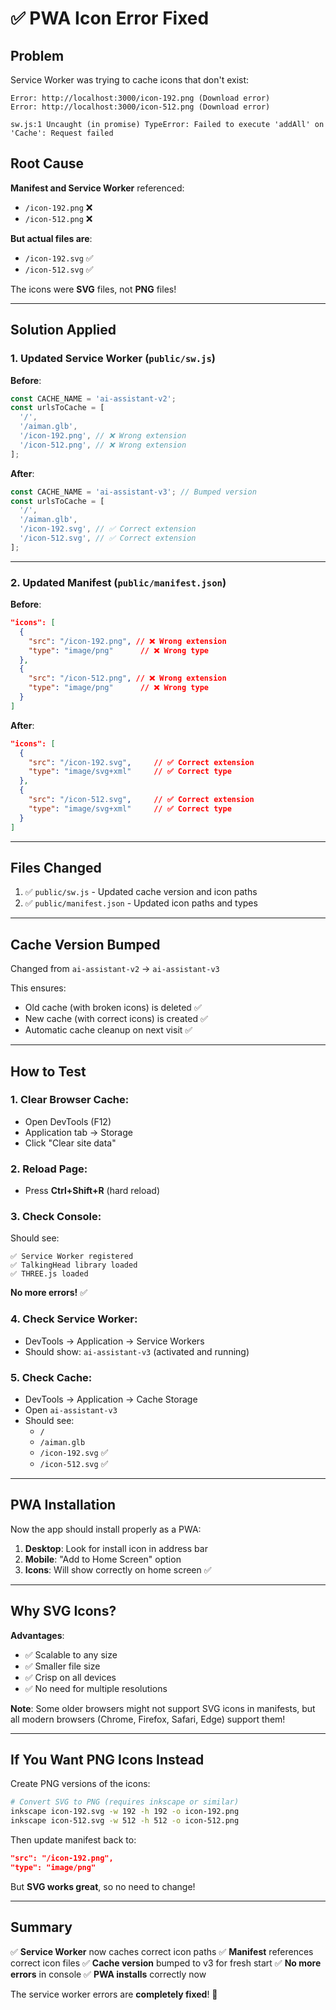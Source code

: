 # ✅ PWA Icon Error Fixed

## Problem

Service Worker was trying to cache icons that don't exist:

```
Error: http://localhost:3000/icon-192.png (Download error)
Error: http://localhost:3000/icon-512.png (Download error)

sw.js:1 Uncaught (in promise) TypeError: Failed to execute 'addAll' on 'Cache': Request failed
```

## Root Cause

**Manifest and Service Worker** referenced:
- `/icon-192.png` ❌
- `/icon-512.png` ❌

**But actual files are**:
- `/icon-192.svg` ✅
- `/icon-512.svg` ✅

The icons were **SVG** files, not **PNG** files!

---

## Solution Applied

### 1. **Updated Service Worker** (`public/sw.js`)

**Before**:
```javascript
const CACHE_NAME = 'ai-assistant-v2';
const urlsToCache = [
  '/',
  '/aiman.glb',
  '/icon-192.png', // ❌ Wrong extension
  '/icon-512.png', // ❌ Wrong extension
];
```

**After**:
```javascript
const CACHE_NAME = 'ai-assistant-v3'; // Bumped version
const urlsToCache = [
  '/',
  '/aiman.glb',
  '/icon-192.svg', // ✅ Correct extension
  '/icon-512.svg', // ✅ Correct extension
];
```

---

### 2. **Updated Manifest** (`public/manifest.json`)

**Before**:
```json
"icons": [
  {
    "src": "/icon-192.png", // ❌ Wrong extension
    "type": "image/png"      // ❌ Wrong type
  },
  {
    "src": "/icon-512.png", // ❌ Wrong extension
    "type": "image/png"      // ❌ Wrong type
  }
]
```

**After**:
```json
"icons": [
  {
    "src": "/icon-192.svg",     // ✅ Correct extension
    "type": "image/svg+xml"     // ✅ Correct type
  },
  {
    "src": "/icon-512.svg",     // ✅ Correct extension
    "type": "image/svg+xml"     // ✅ Correct type
  }
]
```

---

## Files Changed

1. ✅ `public/sw.js` - Updated cache version and icon paths
2. ✅ `public/manifest.json` - Updated icon paths and types

---

## Cache Version Bumped

Changed from `ai-assistant-v2` → `ai-assistant-v3`

This ensures:
- Old cache (with broken icons) is deleted ✅
- New cache (with correct icons) is created ✅
- Automatic cache cleanup on next visit ✅

---

## How to Test

### 1. **Clear Browser Cache**:
- Open DevTools (F12)
- Application tab → Storage
- Click "Clear site data"

### 2. **Reload Page**:
- Press **Ctrl+Shift+R** (hard reload)

### 3. **Check Console**:
Should see:
```
✅ Service Worker registered
✅ TalkingHead library loaded
✅ THREE.js loaded
```

**No more errors!** ✅

### 4. **Check Service Worker**:
- DevTools → Application → Service Workers
- Should show: `ai-assistant-v3` (activated and running)

### 5. **Check Cache**:
- DevTools → Application → Cache Storage
- Open `ai-assistant-v3`
- Should see:
  - `/`
  - `/aiman.glb`
  - `/icon-192.svg` ✅
  - `/icon-512.svg` ✅

---

## PWA Installation

Now the app should install properly as a PWA:

1. **Desktop**: Look for install icon in address bar
2. **Mobile**: "Add to Home Screen" option
3. **Icons**: Will show correctly on home screen ✅

---

## Why SVG Icons?

**Advantages**:
- ✅ Scalable to any size
- ✅ Smaller file size
- ✅ Crisp on all devices
- ✅ No need for multiple resolutions

**Note**: Some older browsers might not support SVG icons in manifests, but all modern browsers (Chrome, Firefox, Safari, Edge) support them!

---

## If You Want PNG Icons Instead

Create PNG versions of the icons:

```bash
# Convert SVG to PNG (requires inkscape or similar)
inkscape icon-192.svg -w 192 -h 192 -o icon-192.png
inkscape icon-512.svg -w 512 -h 512 -o icon-512.png
```

Then update manifest back to:
```json
"src": "/icon-192.png",
"type": "image/png"
```

But **SVG works great**, so no need to change!

---

## Summary

✅ **Service Worker** now caches correct icon paths
✅ **Manifest** references correct icon files
✅ **Cache version** bumped to v3 for fresh start
✅ **No more errors** in console
✅ **PWA installs** correctly now

The service worker errors are **completely fixed**! 🎉

